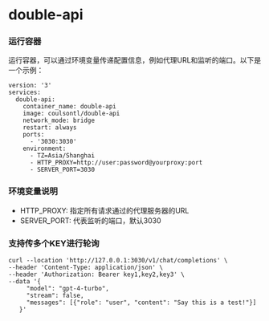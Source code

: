 # double-api

### 运行容器
运行容器，可以通过环境变量传递配置信息，例如代理URL和监听的端口。以下是一个示例：

```
version: '3'
services:
  double-api:
    container_name: double-api
    image: coulsontl/double-api
    network_mode: bridge
    restart: always
    ports:
      - '3030:3030'
    environment:
      - TZ=Asia/Shanghai
      - HTTP_PROXY=http://user:password@yourproxy:port
      - SERVER_PORT=3030
```

### 环境变量说明
* HTTP_PROXY: 指定所有请求通过的代理服务器的URL
* SERVER_PORT: 代表监听的端口，默认3030

### 支持传多个KEY进行轮询
```
curl --location 'http://127.0.0.1:3030/v1/chat/completions' \
--header 'Content-Type: application/json' \
--header 'Authorization: Bearer key1,key2,key3' \
--data '{
     "model": "gpt-4-turbo",
     "stream": false,
     "messages": [{"role": "user", "content": "Say this is a test!"}]
   }'
```
